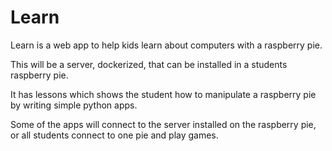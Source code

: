 # Learn

Learn is a web app to help kids learn about computers with a raspberry pie.

This will be a server, dockerized, that can be installed in a students raspberry pie.

It has lessons which shows the student how to manipulate a raspberry pie by writing simple python apps.

Some of the apps will connect to the server installed on the raspberry pie, or all students connect 
to one pie and play games.




